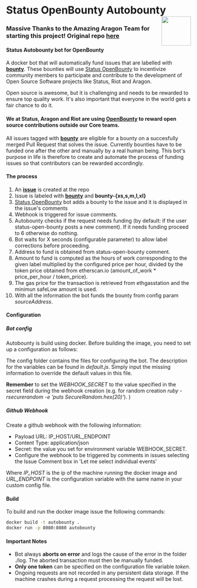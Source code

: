 # Status OpenBounty Autobounty <img align="right" src="https://github.com/status-im/autobounty/blob/master/status.png" height="80px" />

### Massive Thanks to the Amazing Aragon Team for starting this project! Original repo **[here](https://github.com/aragon/autobounty)**

#### Status Autobounty bot for OpenBounty
A docker bot that will automatically fund issues that are labelled with **[bounty](https://github.com/status-im/status-react/issues?utf8=%E2%9C%93&q=is%3Aissue+is%3Aopen+label%3Abountyy)**.
These bounties will use [Status OpenBounty](https://openbounty.status.im/) to incentivize community members to participate and contribute to  the development of Open Source Software projects like Status, Riot and Aragon.

Open source is awesome, but it is challenging and needs to be rewarded to ensure top quality work. It's also important that everyone in the world gets a fair chance to do it.

#### We at Status, Aragon and Riot are using [OpenBounty](https://openbounty.status.im/) to reward open source contributions outside our Core teams.
All issues tagged with **[bounty](https://github.com/status-im/status-react/issues?utf8=%E2%9C%93&q=is%3Aissue+is%3Aopen+label%3Abounty)** are eligible for a bounty on a succesfully merged Pull Request that solves the issue. Currently bounties have to be funded one after the other and manually by a real human being. This bot's purpose in life is therefore to create and automate the process of funding issues so that contributors can be rewarded accordingly.

#### The process

1. An **[issue](https://github.com/status-im/status-react/issues)** is created at the repo
2. Issue is labeled with **[bounty](https://github.com/status-im/status-react/issues?utf8=%E2%9C%93&q=is%3Aissue+is%3Aopen+label%3Abounty)** and **bounty-{xs,s,m,l,xl}**
3. [Status OpenBounty](https://openbounty.status.im/) bot adds a bounty to the issue and it is displayed in the issue's comments
4. Webhook is triggered for issue comments.
5. Autobounty checks if the request needs funding (by default: if the user status-open-bounty posts a new comment). If it needs funding proceed to 6 otherwise do nothing.
6. Bot waits for X seconds (configurable parameter) to allow label corrections before proceeding.
7. Address to fund is obtained from status-open-bounty comment.
8. Amount to fund is computed as the hours of work corresponding to the given label multiplied by the configured price per hour, divided by the token price obtained from etherscan.io (amount_of_work * price_per_hour / token_price).
9. The gas price for the transaction is retrieved from ethgasstation and the minimun safeLow amount is used.
10. With all the information the bot funds the bounty from config param *sourceAddress*.


#### Configuration

##### Bot config

Autobounty is build using docker. Before building the image, you need to set up a configuration as follows:

The config folder contains the files for configuring the bot. The description for the variables can be found in *default.js*. Simply input the missing information to override the default values in this file.

**Remember** to set the  *WEBHOOK_SECRET* to the value specified in the secret field during the webhook creation (e.g. for random creation *ruby -rsecurerandom -e 'puts SecureRandom.hex(20)'*).
)

##### Github Webhook

Create a github webhook with the following information:

* Payload URL: IP_HOST/URL_ENDPOINT
* Content Type: application/json
* Secret: the value you set for environment variable WEBHOOK_SECRET.
* Configure the webhook to be triggered by comments in issues selecting the Issue Comment box in 'Let me select individual events'

Where *IP_HOST* is the ip of the machine running the docker image and *URL_ENDPOINT* is the configuration variable with the same name in your custom config file.

#### Build

To build and run the docker image issue the following commands:

```bash
docker build -t autobounty .
docker run -p 8080:8080 autobounty
```

#### Important Notes

* Bot always **aborts on error** and logs the cause of the error in the folder ./log. The aborted transaction must then be manually funded.
* **Only one token** can be specified on the configuration file variable *token*.
* Ongoing requests are not recorded in any persistent data storage. If the machine crashes during a request processing the request will be lost.
